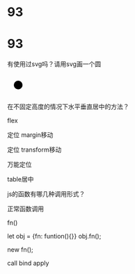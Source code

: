 # 93

# 93

有使用过svg吗？请用svg画一个圆

<svg width="50" height="50">

<circle cx="25" cy="25" r="10" fill="black" />

</svg>

在不固定高度的情况下水平垂直居中的方法？

flex

定位 margin移动

定位 transform移动

万能定位

table居中

js的函数有哪几种调用形式？

正常函数调用

fn()

let obj = {fn: funtion(){}} obj.fn();

new fn();

call bind apply